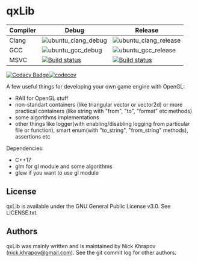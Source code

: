 # qxLib

| Compiler | Debug | Release |
| --- | --- | --- |
| Clang | ![ubuntu_clang_debug](https://github.com/n0lavar/qxLib/workflows/ubuntu_clang_debug/badge.svg)  | ![ubuntu_clang_release](https://github.com/n0lavar/qxLib/workflows/ubuntu_clang_release/badge.svg)  |
| GCC | ![ubuntu_gcc_debug](https://github.com/n0lavar/qxLib/workflows/ubuntu_gcc_debug/badge.svg)  | ![ubuntu_gcc_release](https://github.com/n0lavar/qxLib/workflows/ubuntu_gcc_release/badge.svg)  |
| MSVC | [![Build status](https://ci.appveyor.com/api/projects/status/y4nmc4evl4x1wslg?svg=true)](https://ci.appveyor.com/project/n0lavar/qxlib) | [![Build status](https://ci.appveyor.com/api/projects/status/y4nmc4evl4x1wslg?svg=true)](https://ci.appveyor.com/project/n0lavar/qxlib) |


[![Codacy Badge](https://api.codacy.com/project/badge/Grade/ab3175ce6af6453284f8a639306a6935)](https://www.codacy.com/manual/n0lavar/qxLib?utm_source=github.com&amp;utm_medium=referral&amp;utm_content=n0lavar/qxLib&amp;utm_campaign=Badge_Grade)[![codecov](https://codecov.io/gh/n0lavar/qxLib/branch/master/graph/badge.svg)](https://codecov.io/gh/n0lavar/qxLib)

A few useful things for developing your own game engine with OpenGL:
+ RAII for OpenGL stuff
+ non-standart containers (like triangular vector or vector2d) or more practical containers (like string with "from", "to", "format" etc methods)
+ some algorithms implementations
+ other things like logger(with enabling/disabling logging from particular file or function), smart enum(with "to_string", "from_string" methods), assertions etc

Dependencies:
+ C++17
+ glm for gl module and some algorithms
+ glew if you want to use gl module
  
## License

qxLib is available under the GNU General Public License v3.0. See LICENSE.txt.


## Authors

qxLib was mainly written and is maintained by Nick Khrapov
(nick.khrapov@gmail.com). See the git commit log for other authors.
